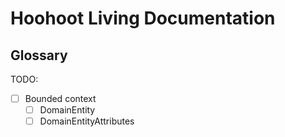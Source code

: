 # Hoohoot Living Documentation

## Glossary

TODO: 
- [ ] Bounded context
    - [ ] DomainEntity
    - [ ] DomainEntityAttributes